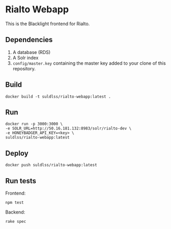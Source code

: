 # Rialto Webapp

This is the Blacklight frontend for Rialto.


## Dependencies

1. A database (RDS)
1. A Solr index
1. `config/master.key` containing the master key added to your clone of this repository.

## Build

```
docker build -t suldlss/rialto-webapp:latest .
```

## Run

```
docker run -p 3000:3000 \
-e SOLR_URL=http://50.16.181.132:8983/solr/rialto-dev \
-e HONEYBADGER_API_KEY=<key> \
suldlss/rialto-webapp:latest
```

## Deploy
```
docker push suldlss/rialto-webapp:latest
```

## Run tests

Frontend:
```
npm test
```

Backend:
```
rake spec
```
